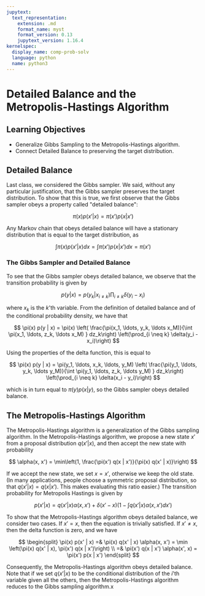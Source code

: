 ```yaml
---
jupytext:
  text_representation:
    extension: .md
    format_name: myst
    format_version: 0.13
    jupytext_version: 1.16.4
kernelspec:
  display_name: comp-prob-solv
  language: python
  name: python3
---
```


# Detailed Balance and the Metropolis-Hastings Algorithm

## Learning Objectives

- Generalize Gibbs Sampling to the Metropolis-Hastings algorithm.
- Connect Detailed Balance to preserving the target distribution.


##  Detailed Balance

Last class, we considered the Gibbs sampler.  We said, without any particular justification, that the Gibbs sampler preserves the target distribution.  To show that this is true, we first observe that the Gibbs sampler obeys a property called "detailed balance":

$$
\pi(x) p(x' | x)  = \pi(x') p(x | x')
$$

Any Markov chain that obeys detailed balance will have a stationary distribution that is equal to the target distribution,
as

$$
\int \pi(x) p(x' | x) dx = \int \pi(x') p(x | x') dx = \pi(x')
$$

### The Gibbs Sampler and Detailed Balance

To see that the Gibbs sampler obeys detailed balance, we observe that the transition probability is given by

$$
p(y | x) = p(y_k| x_{i \neq k}) \prod_{i \neq k} \delta(y_i - x_i)
$$

where $x_k$ is the $k$'th variable.  From the definition of detailed balance and of the conditional probability density, we have that

$$
\pi(x) p(y | x) = \pi(x)  \left( \frac{\pi(x_1, \ldots, y_k, \ldots x_M)}{\int  \pi(x_1, \ldots, z_k, \ldots x_M) } dz_k\right) \left(\prod_{i \neq k} \delta(y_i - x_i)\right)
$$

Using the properties of the delta function, this is equal to

$$
\pi(x) p(y | x) = \pi(y_1, \ldots, x_k, \ldots, y_M)  \left( \frac{\pi(y_1, \ldots, y_k, \ldots y_M)}{\int  \pi(y_1, \ldots, z_k, \ldots y_M) } dz_k\right) \left(\prod_{i \neq k} \delta(x_i - y_i)\right)
$$

which is in turn equal to $\pi(y) p(x | y)$, so the Gibbs sampler obeys detailed balance.


## The Metropolis-Hastings Algorithm

The Metropolis-Hastings algorithm is a generalization of the Gibbs sampling algorithm.  In the Metropolis-Hastings algorithm, we propose a new state $x'$ from a proposal distribution $q(x' | x)$, and then accept the new state with probability

$$
\alpha(x, x') = \min\left(1, \frac{\pi(x') q(x | x')}{\pi(x) q(x' | x)}\right)
$$

If we accept the new state, we set $x = x'$, otherwise we keep the old state.  
(In many applications, people choose a symmetric proposal distribution, so that $q(x' | x) = q(x | x')$.  This makes evaluating this ratio easier.)
The transition probability for Metropolis Hastings is given by 

$$
p(x' | x) = q(x' | x) \alpha(x, x') + \delta(x' - x) (1 - \int q(x' | x) \alpha(x, x') dx')
$$

To show that the Metropolis-Hastings algorithm obeys detailed balance, we consider two cases.  If $x' = x$, then the equation is trivially satisfied.  If $x' \neq x$, then the delta function is zero, and we have

$$
\begin{split}
\pi(x) p(x' | x) =& \pi(x) q(x' | x) \alpha(x, x') 
    =  \min \left(\pi(x) q(x' | x), \pi(x') q(x | x')\right) \\
     =&
     \pi(x') q(x | x') \alpha(x', x) = \pi(x') p(x | x')
\end{split}
$$

Consequently, the Metropolis-Hastings algorithm obeys detailed balance.
Note that if we set $q(x' | x)$ to be the conditional distribution of the $i$'th variable given all the others, then the Metropolis-Hastings algorithm reduces to the Gibbs sampling algorithm.x

